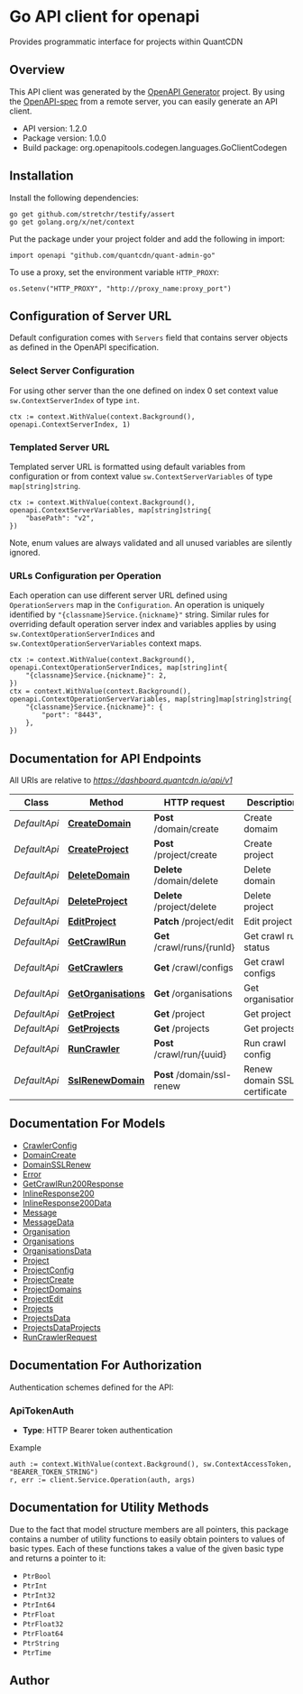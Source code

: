 # Go API client for openapi

Provides programmatic interface for projects within QuantCDN

## Overview
This API client was generated by the [OpenAPI Generator](https://openapi-generator.tech) project.  By using the [OpenAPI-spec](https://www.openapis.org/) from a remote server, you can easily generate an API client.

- API version: 1.2.0
- Package version: 1.0.0
- Build package: org.openapitools.codegen.languages.GoClientCodegen

## Installation

Install the following dependencies:

```shell
go get github.com/stretchr/testify/assert
go get golang.org/x/net/context
```

Put the package under your project folder and add the following in import:

```golang
import openapi "github.com/quantcdn/quant-admin-go"
```

To use a proxy, set the environment variable `HTTP_PROXY`:

```golang
os.Setenv("HTTP_PROXY", "http://proxy_name:proxy_port")
```

## Configuration of Server URL

Default configuration comes with `Servers` field that contains server objects as defined in the OpenAPI specification.

### Select Server Configuration

For using other server than the one defined on index 0 set context value `sw.ContextServerIndex` of type `int`.

```golang
ctx := context.WithValue(context.Background(), openapi.ContextServerIndex, 1)
```

### Templated Server URL

Templated server URL is formatted using default variables from configuration or from context value `sw.ContextServerVariables` of type `map[string]string`.

```golang
ctx := context.WithValue(context.Background(), openapi.ContextServerVariables, map[string]string{
	"basePath": "v2",
})
```

Note, enum values are always validated and all unused variables are silently ignored.

### URLs Configuration per Operation

Each operation can use different server URL defined using `OperationServers` map in the `Configuration`.
An operation is uniquely identified by `"{classname}Service.{nickname}"` string.
Similar rules for overriding default operation server index and variables applies by using `sw.ContextOperationServerIndices` and `sw.ContextOperationServerVariables` context maps.

```golang
ctx := context.WithValue(context.Background(), openapi.ContextOperationServerIndices, map[string]int{
	"{classname}Service.{nickname}": 2,
})
ctx = context.WithValue(context.Background(), openapi.ContextOperationServerVariables, map[string]map[string]string{
	"{classname}Service.{nickname}": {
		"port": "8443",
	},
})
```

## Documentation for API Endpoints

All URIs are relative to *https://dashboard.quantcdn.io/api/v1*

Class | Method | HTTP request | Description
------------ | ------------- | ------------- | -------------
*DefaultApi* | [**CreateDomain**](docs/DefaultApi.md#createdomain) | **Post** /domain/create | Create domaim
*DefaultApi* | [**CreateProject**](docs/DefaultApi.md#createproject) | **Post** /project/create | Create project
*DefaultApi* | [**DeleteDomain**](docs/DefaultApi.md#deletedomain) | **Delete** /domain/delete | Delete domain
*DefaultApi* | [**DeleteProject**](docs/DefaultApi.md#deleteproject) | **Delete** /project/delete | Delete project
*DefaultApi* | [**EditProject**](docs/DefaultApi.md#editproject) | **Patch** /project/edit | Edit project
*DefaultApi* | [**GetCrawlRun**](docs/DefaultApi.md#getcrawlrun) | **Get** /crawl/runs/{runId} | Get crawl run status
*DefaultApi* | [**GetCrawlers**](docs/DefaultApi.md#getcrawlers) | **Get** /crawl/configs | Get crawl configs
*DefaultApi* | [**GetOrganisations**](docs/DefaultApi.md#getorganisations) | **Get** /organisations | Get organisations
*DefaultApi* | [**GetProject**](docs/DefaultApi.md#getproject) | **Get** /project | Get project
*DefaultApi* | [**GetProjects**](docs/DefaultApi.md#getprojects) | **Get** /projects | Get projects
*DefaultApi* | [**RunCrawler**](docs/DefaultApi.md#runcrawler) | **Post** /crawl/run/{uuid} | Run crawl config
*DefaultApi* | [**SslRenewDomain**](docs/DefaultApi.md#sslrenewdomain) | **Post** /domain/ssl-renew | Renew domain SSL certificate


## Documentation For Models

 - [CrawlerConfig](docs/CrawlerConfig.md)
 - [DomainCreate](docs/DomainCreate.md)
 - [DomainSSLRenew](docs/DomainSSLRenew.md)
 - [Error](docs/Error.md)
 - [GetCrawlRun200Response](docs/GetCrawlRun200Response.md)
 - [InlineResponse200](docs/InlineResponse200.md)
 - [InlineResponse200Data](docs/InlineResponse200Data.md)
 - [Message](docs/Message.md)
 - [MessageData](docs/MessageData.md)
 - [Organisation](docs/Organisation.md)
 - [Organisations](docs/Organisations.md)
 - [OrganisationsData](docs/OrganisationsData.md)
 - [Project](docs/Project.md)
 - [ProjectConfig](docs/ProjectConfig.md)
 - [ProjectCreate](docs/ProjectCreate.md)
 - [ProjectDomains](docs/ProjectDomains.md)
 - [ProjectEdit](docs/ProjectEdit.md)
 - [Projects](docs/Projects.md)
 - [ProjectsData](docs/ProjectsData.md)
 - [ProjectsDataProjects](docs/ProjectsDataProjects.md)
 - [RunCrawlerRequest](docs/RunCrawlerRequest.md)


## Documentation For Authorization


Authentication schemes defined for the API:
### ApiTokenAuth

- **Type**: HTTP Bearer token authentication

Example

```golang
auth := context.WithValue(context.Background(), sw.ContextAccessToken, "BEARER_TOKEN_STRING")
r, err := client.Service.Operation(auth, args)
```


## Documentation for Utility Methods

Due to the fact that model structure members are all pointers, this package contains
a number of utility functions to easily obtain pointers to values of basic types.
Each of these functions takes a value of the given basic type and returns a pointer to it:

* `PtrBool`
* `PtrInt`
* `PtrInt32`
* `PtrInt64`
* `PtrFloat`
* `PtrFloat32`
* `PtrFloat64`
* `PtrString`
* `PtrTime`

## Author



